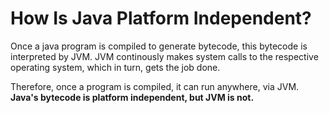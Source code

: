 # How Is Java Platform Independent?

Once a java program is compiled to generate bytecode, this bytecode is interpreted by JVM. JVM continously makes system calls to the respective operating system, which in turn, gets the job done.

Therefore, once a program is compiled, it can run anywhere, via JVM. **Java's bytecode is platform independent, but JVM is not.**